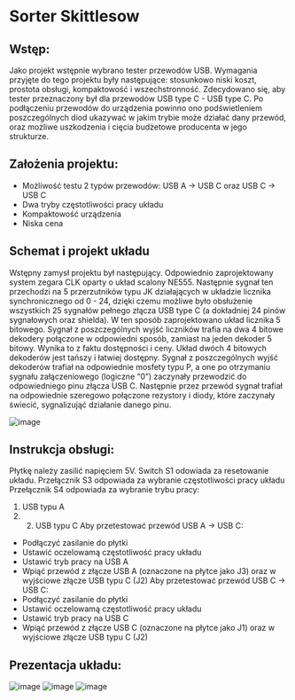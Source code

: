 # Sorter Skittlesow

## Wstęp:
Jako projekt wstępnie wybrano tester przewodów USB. Wymagania przyjęte do tego projektu były następujące: stosunkowo niski koszt, prostota obsługi, kompaktowość i wszechstronność. Zdecydowano się, aby tester przeznaczony był dla przewodów USB type C - USB type C. Po podłączeniu przewodów do urządzenia  powinno ono podświetleniem poszczególnych diod ukazywać w jakim trybie może działać dany przewód, oraz możliwe uszkodzenia i cięcia budżetowe producenta w jego strukturze. 

## Założenia projektu:
* Możliwość testu 2 typów przewodów: USB A -> USB C oraz USB C -> USB C
* Dwa tryby częstotliwości pracy układu
* Kompaktowość urządzenia
* Niska cena
  
## Schemat i projekt układu
Wstępny zamysł projektu był następujący. Odpowiednio zaprojektowany system zegara CLK oparty o układ scalony NE555. Następnie sygnał ten przechodzi na 5 przerzutników typu JK działających w układzie licznika synchronicznego od 0 - 24, dzięki czemu możliwe było obsłużenie wszystkich 25 sygnałów pełnego złącza USB type C (a dokładniej 24 pinów sygnałowych oraz shielda). W ten sposób zaprojektowano układ licznika 5 bitowego. Sygnał z poszczególnych wyjść liczników trafia na dwa 4 bitowe dekodery połączone w odpowiedni sposób, zamiast na jeden dekoder 5 bitowy. Wynika to z faktu dostępności i ceny. Układ dwóch 4 bitowych dekoderów jest tańszy i łatwiej dostępny. Sygnał z poszczególnych wyjść dekoderów trafiał na odpowiednie mosfety typu P, a one po otrzymaniu sygnału załączeniowego (logiczne “0”) zaczynały przewodzić do odpowiedniego pinu złącza USB C. Następnie przez przewód sygnał trafiał na odpowiednie szeregowo połączone rezystory i diody, które zaczynały świecić, sygnalizująć działanie danego pinu.

![image](https://github.com/Rocetex/Tester-przewodow-USB/assets/164247771/b01f14ee-7cf3-4f50-aa64-9a80114b79fa)


## Instrukcja obsługi:
Płytkę należy zasilić napięciem 5V. 
Switch S1 odowiada za resetowanie układu.
Przełącznik S3 odpowiada za wybranie częstotliwości pracy układu
Przełącznik S4 odpowiada za wybranie trybu pracy:
1) USB typu A
2) 2) USB typu C
Aby przetestować przewód USB A -> USB C:
- Podłączyć zasilanie do płytki
- Ustawić oczelowamą częstotliwość pracy układu
- Ustawić tryb pracy na USB A
- Wpiąć przewód z złącze USB A (oznaczone na płytce jako J3) oraz w wyjściowe złącze USB typu C (J2)
Aby przetestować przewód USB C -> USB C:
- Podłączyć zasilanie do płytki
- Ustawić oczelowamą częstotliwość pracy układu
- Ustawić tryb pracy na USB C
- Wpiąć przewód z złącze USB C (oznaczone na płytce jako J1) oraz w wyjściowe złącze USB typu C (J2)

## Prezentacja układu:
![image](https://github.com/Rocetex/Tester-przewodow-USB/assets/164247771/3bd79a89-00ae-4dd4-a149-51382da346e9)
![image](https://github.com/Rocetex/Tester-przewodow-USB/assets/164247771/ad754ebf-3826-4b5f-91ed-f801fcbd2afb)
![image](https://github.com/Rocetex/Tester-przewodow-USB/assets/164247771/d0cae84b-b4d1-4df5-bda9-ae3af1804183)


